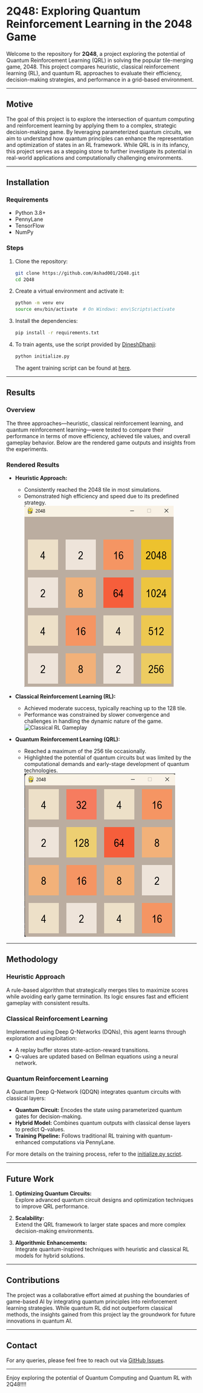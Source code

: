 # 2Q48: Exploring Quantum Reinforcement Learning in the 2048 Game

Welcome to the repository for **2Q48**, a project exploring the potential of Quantum Reinforcement Learning (QRL) in solving the popular tile-merging game, 2048. This project compares heuristic, classical reinforcement learning (RL), and quantum RL approaches to evaluate their efficiency, decision-making strategies, and performance in a grid-based environment.

---           

## **Motive**

The goal of this project is to explore the intersection of quantum computing and reinforcement learning by applying them to a complex, strategic decision-making game. By leveraging parameterized quantum circuits, we aim to understand how quantum principles can enhance the representation and optimization of states in an RL framework. While QRL is in its infancy, this project serves as a stepping stone to further investigate its potential in real-world applications and computationally challenging environments.

---

## **Installation**

### **Requirements**
- Python 3.8+
- PennyLane
- TensorFlow
- NumPy

### **Steps**
1. Clone the repository:
   ```bash
   git clone https://github.com/Ashad001/2Q48.git
   cd 2Q48
   ```

2. Create a virtual environment and activate it:
   ```bash
   python -m venv env
   source env/bin/activate  # On Windows: env\Scripts\activate
   ```

3. Install the dependencies:
   ```bash
   pip install -r requirements.txt
   ```

4. To train agents, use the script provided by [DineshDhanji](https://github.com/DineshDhanji):
   ```bash
   python initialize.py
   ```
   The agent training script can be found at [here](https://github.com/DineshDhanji/2Q48/blob/master/initialize.py).

---

## **Results**

### **Overview**
The three approaches—heuristic, classical reinforcement learning, and quantum reinforcement learning—were tested to compare their performance in terms of move efficiency, achieved tile values, and overall gameplay behavior. Below are the rendered game outputs and insights from the experiments.

### **Rendered Results**
- **Heuristic Approach:**  
  - Consistently reached the 2048 tile in most simulations.  
  - Demonstrated high efficiency and speed due to its predefined strategy.  
  ![Heuristic Gameplay](./results/G42_heuristics.png)

- **Classical Reinforcement Learning (RL):**  
  - Achieved moderate success, typically reaching up to the 128 tile.  
  - Performance was constrained by slower convergence and challenges in handling the dynamic nature of the game.  
  ![Classical RL Gameplay](./results/RL.png.png)

- **Quantum Reinforcement Learning (QRL):**  
  - Reached a maximum of the 256 tile occasionally.  
  - Highlighted the potential of quantum circuits but was limited by the computational demands and early-stage development of quantum technologies.  
  ![QRL Gameplay](./results/QRL_1.png)

---

## **Methodology**

### **Heuristic Approach**
A rule-based algorithm that strategically merges tiles to maximize scores while avoiding early game termination. Its logic ensures fast and efficient gameplay with consistent results.

### **Classical Reinforcement Learning**
Implemented using Deep Q-Networks (DQNs), this agent learns through exploration and exploitation:
- A replay buffer stores state-action-reward transitions.
- Q-values are updated based on Bellman equations using a neural network.

### **Quantum Reinforcement Learning**
A Quantum Deep Q-Network (QDQN) integrates quantum circuits with classical layers:
- **Quantum Circuit:** Encodes the state using parameterized quantum gates for decision-making.  
- **Hybrid Model:** Combines quantum outputs with classical dense layers to predict Q-values.  
- **Training Pipeline:** Follows traditional RL training with quantum-enhanced computations via PennyLane.  

For more details on the training process, refer to the [initialize.py script](https://github.com/DineshDhanji/2Q48/blob/master/initialize.py).

---

## **Future Work**

1. **Optimizing Quantum Circuits:**  
   Explore advanced quantum circuit designs and optimization techniques to improve QRL performance.  

2. **Scalability:**  
   Extend the QRL framework to larger state spaces and more complex decision-making environments.  

3. **Algorithmic Enhancements:**  
   Integrate quantum-inspired techniques with heuristic and classical RL models for hybrid solutions.  

---

## **Contributions**

The project was a collaborative effort aimed at pushing the boundaries of game-based AI by integrating quantum principles into reinforcement learning strategies. While quantum RL did not outperform classical methods, the insights gained from this project lay the groundwork for future innovations in quantum AI.

---

## **Contact**
For any queries, please feel free to reach out via [GitHub Issues](https://github.com/Ashad001/2Q48/issues).

--- 


Enjoy exploring the potential of Quantum Computing and Quantum RL with 2Q48!!!!
